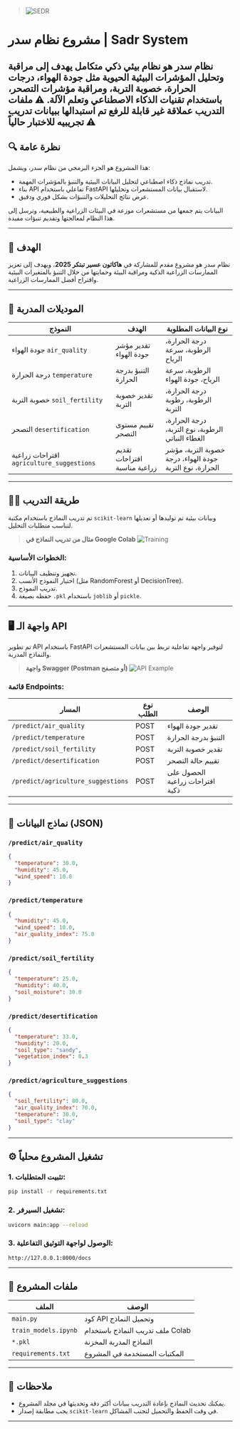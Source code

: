 > ![SEDR](https://i.ibb.co/rR8CKMFq/image-1.png)

# مشروع نظام سدر | Sadr System

نظام **سدر** هو نظام بيئي ذكي متكامل يهدف إلى مراقبة وتحليل المؤشرات البيئية الحيوية مثل جودة الهواء، درجات الحرارة، خصوبة التربة، ومراقبة مؤشرات التصحر، باستخدام تقنيات الذكاء الاصطناعي وتعلم الآلة.
⚠️ ملفات التدريب عملاقة غير قابلة للرفع تم استبدالها ببيانات تدريب تجريبيه للاختبار حالياً ⚠️
---

## 🔍 نظرة عامة

هذا المشروع هو الجزء البرمجي من نظام سدر، ويشمل:

* تدريب نماذج ذكاء اصطناعي لتحليل البيانات البيئية والتنبؤ بالمؤشرات المهمة.
* بناء API تفاعلي باستخدام FastAPI لاستقبال بيانات المستشعرات وتحليلها.
* عرض نتائج التحليلات والتنبؤات بشكل فوري ودقيق.

البيانات يتم جمعها من مستشعرات موزعة في البيئات الزراعية والطبيعية، وترسل إلى هذا النظام لمعالجتها وتقديم تنبؤات مفيدة.

---

## 🎯 الهدف

نظام سدر هو مشروع مقدم للمشاركة في **هاكاثون عسير تبتكر 2025**، ويهدف إلى تعزيز الممارسات الزراعية الذكية ومراقبة البيئة وحمايتها من خلال التنبؤ بالمتغيرات البيئية واقتراح أفضل الممارسات الزراعية.

---

## 🧠 الموديلات المدربة

| النموذج                                   | الهدف                        | نوع البيانات المطلوبة                                    |
| ----------------------------------------- | ---------------------------- | -------------------------------------------------------- |
| جودة الهواء `air_quality`                 | تقدير مؤشر جودة الهواء       | درجة الحرارة، الرطوبة، سرعة الرياح                       |
| درجة الحرارة `temperature`                | التنبؤ بدرجة الحرارة         | الرطوبة، سرعة الرياح، جودة الهواء                        |
| خصوبة التربة `soil_fertility`             | تقدير خصوبة التربة           | درجة الحرارة، الرطوبة، رطوبة التربة                      |
| التصحر `desertification`                  | تقييم مستوى التصحر           | درجة الحرارة، الرطوبة، نوع التربة، الغطاء النباتي        |
| اقتراحات زراعية `agriculture_suggestions` | تقديم اقتراحات زراعية مناسبة | خصوبة التربة، مؤشر جودة الهواء، درجة الحرارة، نوع التربة |

---

## 🏋️‍♂️ طريقة التدريب

تم تدريب النماذج باستخدام مكتبة `scikit-learn` وبيانات بيئية تم توليدها أو تعديلها لتناسب متطلبات التحليل.

> **مثال من تدريب النماذج في Google Colab**
> ![Training](https://i.ibb.co/DfnFwdhf/image.png)

### الخطوات الأساسية:

1. تجهيز وتنظيف البيانات.
2. اختيار النموذج الأنسب (مثل RandomForest أو DecisionTree).
3. تدريب النموذج.
4. حفظه بصيغة `.pkl` باستخدام `joblib` أو `pickle`.

---

## 🖥️ واجهة الـ API

تم تطوير API باستخدام FastAPI لتوفير واجهة تفاعلية تربط بين بيانات المستشعرات والنماذج المدربة.

> **واجهة Swagger (Postman أو متصفح)**
> ![API Example](https://i.ibb.co/nqGVLrQb/image.png)

### قائمة Endpoints:

| المسار                             | نوع الطلب | الوصف                           |
| ---------------------------------- | --------- | ------------------------------- |
| `/predict/air_quality`             | POST      | تقدير جودة الهواء               |
| `/predict/temperature`             | POST      | التنبؤ بدرجة الحرارة            |
| `/predict/soil_fertility`          | POST      | تقدير خصوبة التربة              |
| `/predict/desertification`         | POST      | تقييم حالة التصحر               |
| `/predict/agriculture_suggestions` | POST      | الحصول على اقتراحات زراعية ذكية |

---

## 🧪 نماذج البيانات (JSON)

### `/predict/air_quality`

```json
{
  "temperature": 30.0,
  "humidity": 45.0,
  "wind_speed": 10.0
}
```

### `/predict/temperature`

```json
{
  "humidity": 45.0,
  "wind_speed": 10.0,
  "air_quality_index": 75.0
}
```

### `/predict/soil_fertility`

```json
{
  "temperature": 25.0,
  "humidity": 40.0,
  "soil_moisture": 30.0
}
```

### `/predict/desertification`

```json
{
  "temperature": 33.0,
  "humidity": 20.0,
  "soil_type": "sandy",
  "vegetation_index": 0.3
}
```

### `/predict/agriculture_suggestions`

```json
{
  "soil_fertility": 80.0,
  "air_quality_index": 70.0,
  "temperature": 30.0,
  "soil_type": "clay"
}
```

---

## ⚙️ تشغيل المشروع محلياً

### 1. تثبيت المتطلبات:

```bash
pip install -r requirements.txt
```

### 2. تشغيل السيرفر:

```bash
uvicorn main:app --reload
```

### 3. الوصول لواجهة التوثيق التفاعلية:

```
http://127.0.0.1:8000/docs
```

---

## 📁 ملفات المشروع

| الملف                | الوصف                            |
| -------------------- | -------------------------------- |
| `main.py`            | كود API وتحميل النماذج           |
| `train_models.ipynb` | ملف تدريب النماذج باستخدام Colab |
| `*.pkl`              | النماذج المدربة المخزنة          |
| `requirements.txt`   | المكتبات المستخدمة في المشروع    |

---

## 📝 ملاحظات

* يمكنك تحديث النماذج بإعادة التدريب ببيانات أكثر دقة وتحديثها في مجلد المشروع.
* يجب مطابقة إصدار `scikit-learn` في وقت الحفظ والتحميل لتجنب المشاكل.

---
